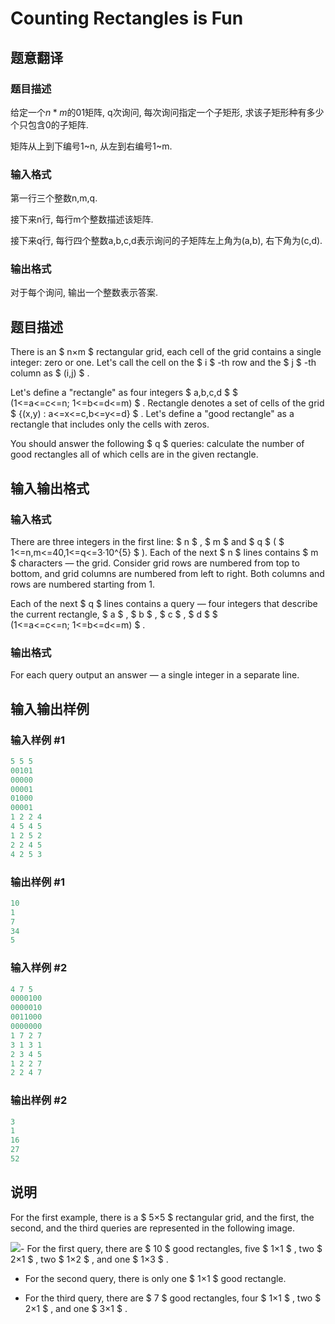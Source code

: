 # Counting Rectangles is Fun

## 题意翻译

### 题目描述

给定一个${n * m}$的01矩阵, q次询问, 每次询问指定一个子矩形, 求该子矩形种有多少个只包含0的子矩阵.

矩阵从上到下编号1~n, 从左到右编号1~m.

### 输入格式

第一行三个整数n,m,q.

接下来n行, 每行m个整数描述该矩阵.

接下来q行, 每行四个整数a,b,c,d表示询问的子矩阵左上角为(a,b), 右下角为(c,d).

### 输出格式

对于每个询问, 输出一个整数表示答案.

## 题目描述

There is an $ n×m $ rectangular grid, each cell of the grid contains a single integer: zero or one. Let's call the cell on the $ i $ -th row and the $ j $ -th column as $ (i,j) $ .

Let's define a "rectangle" as four integers $ a,b,c,d $ $ (1<=a<=c<=n; 1<=b<=d<=m) $ . Rectangle denotes a set of cells of the grid $ {(x,y) : a<=x<=c,b<=y<=d} $ . Let's define a "good rectangle" as a rectangle that includes only the cells with zeros.

You should answer the following $ q $ queries: calculate the number of good rectangles all of which cells are in the given rectangle.

## 输入输出格式

### 输入格式

There are three integers in the first line: $ n $ , $ m $ and $ q $ ( $ 1<=n,m<=40,1<=q<=3·10^{5} $ ). Each of the next $ n $ lines contains $ m $ characters — the grid. Consider grid rows are numbered from top to bottom, and grid columns are numbered from left to right. Both columns and rows are numbered starting from 1.

Each of the next $ q $ lines contains a query — four integers that describe the current rectangle, $ a $ , $ b $ , $ c $ , $ d $ $ (1<=a<=c<=n; 1<=b<=d<=m) $ .

### 输出格式

For each query output an answer — a single integer in a separate line.

## 输入输出样例

### 输入样例 #1

```cpp
5 5 5
00101
00000
00001
01000
00001
1 2 2 4
4 5 4 5
1 2 5 2
2 2 4 5
4 2 5 3

```
### 输出样例 #1

```cpp
10
1
7
34
5

```
### 输入样例 #2

```cpp
4 7 5
0000100
0000010
0011000
0000000
1 7 2 7
3 1 3 1
2 3 4 5
1 2 2 7
2 2 4 7

```
### 输出样例 #2

```cpp
3
1
16
27
52

```
## 说明

For the first example, there is a $ 5×5 $ rectangular grid, and the first, the second, and the third queries are represented in the following image.

![](https://cdn.luogu.com.cn/upload/vjudge_pic/CF372B/0be5a72c343f046641485221a9bc1240a20fee54.png)- For the first query, there are $ 10 $ good rectangles, five $ 1×1 $ , two $ 2×1 $ , two $ 1×2 $ , and one $ 1×3 $ .

- For the second query, there is only one $ 1×1 $ good rectangle.

- For the third query, there are $ 7 $ good rectangles, four $ 1×1 $ , two $ 2×1 $ , and one $ 3×1 $ .

